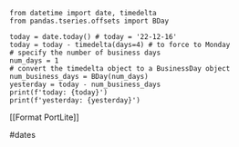 	from datetime import date, timedelta
	from pandas.tseries.offsets import BDay
	
	today = date.today() # today = '22-12-16'
	today = today - timedelta(days=4) # to force to Monday
	# specify the number of business days
	num_days = 1
	# convert the timedelta object to a BusinessDay object
	num_business_days = BDay(num_days)
	yesterday = today - num_business_days
	print(f'today: {today}')
	print(f'yesterday: {yesterday}')

[[Format PortLite]]

#dates